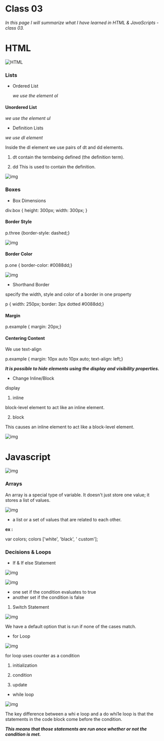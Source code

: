 # Class 03

*In this page I will summarize what I have learned in HTML & JavaScripts - class 03.*

# HTML

![HTML](https://farm6.staticflickr.com/5005/5372580945_2988198c90.jpg)

### Lists

- Ordered List

  *we use the element ol*

#### Unordered List

*we use the element ul*

- Definition Lists

*we use dl element*

Inside the dl element we use pairs of dt and dd elements.

1. dt  contain the termbeing defined (the definition term).

2. dd This is used to contain the definition.


![img](https://i.stack.imgur.com/4IL5O.jpg)

### Boxes

- Box Dimensions 

div.box {
height: 300px;
width: 300px;
}

#### Border Style

p.three {border-style: dashed;}


![img](https://s3.amazonaws.com/webucator-how-tos/2304.png)

#### Border Color

p.one {
border-color: #0088dd;}

![img](https://i.ytimg.com/vi/a-P0Hg0kWLU/maxresdefault.jpg)

- Shorthand Border 

specify the width, style and color of a border in one property

p {
width: 250px;
border: 3px dotted #0088dd;}

#### Margin
p.example {
margin: 20px;}

#### Centering Content 

We use text-align   


p.example {
margin: 10px auto 10px auto;
text-align: left;}


***It is possible to hide elements using the display and visibility properties.***

- Change Inline/Block

display

1. inline 

block-level element to act like an inline element.

2. block 

This causes an inline element to act like a block-level element.

![img](https://i.stack.imgur.com/mGTYI.png)

# Javascript


![img](https://cacm.acm.org/system/assets/0001/7595/102114_Gaurang_JavaScript-and-the.large.jpg?1476779478&1413913211)


### Arrays


An array is a special type of variable. It doesn't just store one value; it stores a list of values. 

![img](https://array-freeze-javascript.ncmpcppapero.buzz/img/706404.jpg)

-  a list or a set of values that are related to each other. 

**ex :**

 var colors;
colors ['white', 'black', ' custom'];

### Decisions & Loops

- If & If else Statement


![img](https://www.kirupa.com/html5/images/if_else_72.png)

![img](https://cdn.programiz.com/sites/tutorial2program/files/how-if-else-works-c-programming.jpg)

- one set if the condition evaluates to true
- another set if the condition is false 

1. Switch Statement

![img](https://codeforwin.org/wp-content/uploads/2017/08/switch-statement-flowchart.png)

We have a default option that is run if none of the cases match.


-  for Loop

![img](https://www.journaldev.com/wp-content/uploads/2017/10/java-for-loop.png)

for loop uses counter as a condition 

1. initialization

2. condition

3. update

- while loop


![img](https://www.sqlshack.com/wp-content/uploads/2019/10/flow-chart-of-the-sql-while-loop.png)



The key difference between a whi e loop and a do whi1e loop is that the statements in the code block come before the condition.


 ***This means that those statements are run once whether or not the condition is met.***
